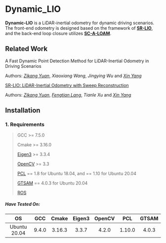 # Dynamic_LIO

**Dynamic-LIO** is a LiDAR-inertial odometry for dynamic driving scenarios. The front-end odometry is designed based on the framework of [**SR-LIO**](https://github.com/ZikangYuan/sr_lio), and the back-end loop closure utilizes [**SC-A-LOAM**](https://github.com/gisbi-kim/SC-A-LOAM).

## Related Work

A Fast Dynamic Point Detection Method for LiDAR-Inertial Odometry in Driving Scenarios

Authors: [*Zikang Yuan*](https://scholar.google.com/citations?hl=zh-CN&user=acxdM9gAAAAJ), *Xiaoxiang Wang*, *Jingying Wu* and [*Xin Yang*](https://scholar.google.com/citations?user=lsz8OOYAAAAJ&hl=zh-CN)

[SR-LIO: LiDAR-Inertial Odometry with Sweep Reconstruction](https://arxiv.org/abs/2210.10424)

Authors: [*Zikang Yuan*](https://scholar.google.com/citations?hl=zh-CN&user=acxdM9gAAAAJ), [*Fengtian Lang*](https://scholar.google.com/citations?hl=zh-CN&user=zwgGSkEAAAAJ&view_op=list_works&gmla=ABEO0Yrl4-YPuowyntSYyCW760yxM5-IWkF8FGV4t9bs9qz1oWrqnlHmPdbt7LMcMDc04kl2puqRR4FaZvaCUONsX7MQhuAC6a--VS2pTsuwj-CyKgWp3iWDP2TS0I__Zui5da4), *Tianle Xu* and [*Xin Yang*](https://scholar.google.com/citations?user=lsz8OOYAAAAJ&hl=zh-CN)

## Installation

### 1. Requirements

> GCC >= 7.5.0
>
> Cmake >= 3.16.0
> 
> [Eigen3](http://eigen.tuxfamily.org/index.php?title=Main_Page) >= 3.3.4
>
> [OpenCV](https://github.com/opencv/opencv) >= 3.3
>
> [PCL](https://pointclouds.org/downloads/) == 1.8 for Ubuntu 18.04, and == 1.10 for Ubuntu 20.04
>
> [GTSAM](https://github.com/borglab/gtsam/tree/4.0.3) == 4.0.3 for Ubuntu 20.04
>
> [ROS](http://wiki.ros.org/ROS/Installation)

##### Have Tested On:

| OS    | GCC  | Cmake | Eigen3 | OpenCV | PCL | GTSAM |
|:-:|:-:|:-:|:-:|:-:|:-:|:-:|
| Ubuntu 20.04 | 9.4.0  | 3.16.3 | 3.3.7 | 4.2.0 | 1.10.0 | 4.0.3 |
